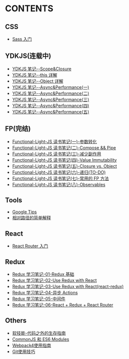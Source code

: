 # CONTENTS

## CSS

* [Sass 入门](/CSS/Sass入门.md)

## YDKJS(连载中)

* [YDKJS 笔记--Scope&Closure](/YDKJS/Scope-Closure.md)
* [YDKJS 笔记--this 详解](/YDKJS/this详解.md)
* [YDKJS 笔记--Object 详解](/YDKJS/Object详解.md)
* [YDKJS 笔记--Async&Performance(一)](</YDKJS/YDKJS笔记--Async&Performance(一)/README.md>)
* [YDKJS 笔记--Async&Performance(二)](</YDKJS/YDKJS笔记--Async&Performance(二)/README.md>)
* [YDKJS 笔记--Async&Performance(三)](</YDKJS/YDKJS笔记--Async&Performance(三)/README.md>)
* [YDKJS 笔记--Async&Performance(四)](</YDKJS/YDKJS笔记--Async&Performance(四)/README.md>)
* [YDKJS 笔记--Async&Performance(五)](</YDKJS/YDKJS笔记--Async&Performance(五)/README.md>)

## FP(完结)

* [Functional-Light-JS 读书笔记(一)-参数转化](/FP/参数转化.md)
* [Functional-Light-JS 读书笔记(二)-Compose && Pipe](/FP/Compose&&Pipe.md)
* [Functional-Light-JS 读书笔记(三)-减少副作用](/FP/减少副作用.md)
* [Functional-Light-JS 读书笔记(四)-Value Immutability](/FP/ValueImmutability.md)
* [Functional-Light-JS 读书笔记(五)-Closure vs. Object](/FP/ClosureVsObject.md)
* [Functional-Light-JS 读书笔记(六)-递归(TO-DO)](</FP/递归(TO-DO).md>)
* [Functional-Light-JS 读书笔记(七)-常用的 FP 方法](/FP/常用的FP方法.md)
* [Functional-Light-JS 读书笔记(八)-Observables](/FP/Observables.md)

## Tools

* [Google Tips](/Tools/google-tips.md)
* [相对路径的简单解释](/Tools/URL.md)

## React

* [React Router 入门](/React/react-router.md)

## Redux

* [Redux 学习笔记-01-Redux 基础](/Redux/Redux基础.md)
* [Redux 学习笔记-02-Use Redux with React](/Redux/UseReduxwithReact.md)
* [Redux 学习笔记-03-Use Redux with React(react-redux)](</Redux/UseReduxwithReact(react-redux).md>)
* [Redux 学习笔记-04-异步 Actions](/Redux/异步Actions.md)
* [Redux 学习笔记-05-中间件](/Redux/中间件.md)
* [Redux 学习笔记-06-React + Redux + React Router](/Redux/React+Redux+ReactRouter.md)

## Others

* [软技能-代码之外的生存指南](/Others/软技能-代码之外的生存指南.md)
* [CommonJS 和 ES6 Modules](/Others/CommonJS和ES6Modules.md)
* [Webpack4使用指南](/Others/webpack4-guide.md)
* [Git使用技巧](/Others/Git使用技巧.md)
